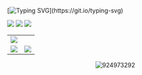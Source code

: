 [![Typing SVG](https://readme-typing-svg.herokuapp.com?color=%2336BCF7&center=true&vCenter=true&width=900&lines=Hi+there+👋,+I+am+Yuhao+Wang.;+Welcome+to+My+Github!;+I'm+interested+in+Multi-modal+learning!;+Feel+free+to+ask+me+any+questions!)](https://git.io/typing-svg)
 
[![](https://img.shields.io/badge/Homepage-blue?style=for-the-badge&logo=edge&logoColor=white)]([https://924973292.github.io//])
[![](https://img.shields.io/badge/Google%20Scholar-%234285F4.svg?style=for-the-badge&logo=google-scholar&logoColor=white)]([https://scholar.google.com/citations?user=WZvjVLkAAAAJ&hl=zh-CN&oi=sra])
[![](https://img.shields.io/github/stars/924973292?style=for-the-badge&logo=github&label=Github%20Stars&labelColor=gray&color=black)](https://github.com/924973292)

<table>
  <tr>
    <td colspan="2"><img src="http://github-profile-summary-cards.vercel.app/api/cards/profile-details?username=924973292&theme=default" border=0></td>
  </tr>
  <tr>
    <td><img src="https://github-readme-stats.vercel.app/api?username=924973292&show_icons=true&icon_color=CE1D2D&hide_title=true" border=0></td>
    <td><img src="https://github-readme-stats.vercel.app/api/top-langs/?username=924973292&layout=compact" border=0></td>
  </tr>
</table>

<p align="center"><img src="https://komarev.com/ghpvc/?username=924973292" alt="924973292" /></p>
